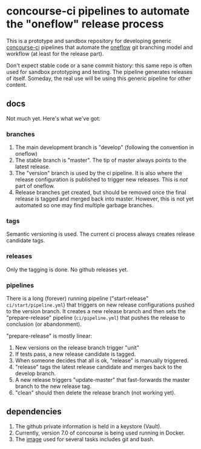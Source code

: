 # concourse-ci pipelines to automate the "oneflow" release process

This is a prototype and sandbox repository for developing generic
[concourse-ci](https://concourse-ci.org/) pipelines that automate
the [oneflow](https://www.endoflineblog.com/oneflow-a-git-branching-model-and-workflow)
git branching model and workflow (at least for the release part).

Don't expect stable code or a sane commit history: this same repo is often
used for sandbox prototyping and testing.  The pipeline generates releases
of itself.  Someday, the real use will be using this generic pipeline for
other content.

## docs

Not much yet.  Here's what we've got:

### branches

1.  The main development branch is "develop" (following the convention in oneflow)
2.  The stable branch is "master".  The tip of master always points to the
latest release.
3.  The "version" branch is used by the ci pipeline.  It is also where the
release configuration is published to trigger new releases.  This is *not* part
of oneflow.
4.  Release branches get created, but should be removed once the final release
is tagged and merged back into master.  However, this is not yet automated so
one may find multiple garbage branches.

### tags

Semantic versioning is used. The current ci process always creates release
candidate tags.

### releases

Only the tagging is done.  No github releases yet.

### pipelines

There is a long (forever) running pipeline ("start-release" `ci/start/pipeline.yml`)
that triggers on new release configurations pushed to the version branch.  It creates a new
release branch and then sets the "prepare-release" pipeline (`ci/pipeline.yml`)
that pushes the release to conclusion (or abandonment).

"prepare-release" is mostly linear:

1.  New versions on the release branch trigger "unit"
2.  If tests pass, a new release candidate is tagged.
3.  When someone decides that all is ok, "release" is manually triggered.
4.  "release" tags the latest release candidate and merges back to the
develop branch.
5.  A new release triggers "update-master" that fast-forwards the master branch
to the new release tag.
6.  "clean" should then delete the release branch (not working yet).

## dependencies

1.  The github private information is held in a keystore (Vault).
2.  Currently, version 7.0 of concourse is being used running in Docker.
3.  The [image](https://github.com/ranger6/alpine-extras) used for
several tasks includes git and bash.

